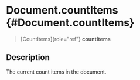 Document.countItems {#Document.countItems}
===================

> [CountItems]{role="ref"} **countItems**

Description
-----------

The current count items in the document.
